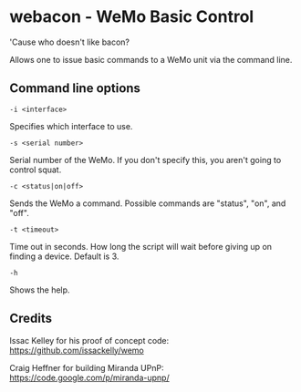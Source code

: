 webacon - WeMo Basic Control
===

'Cause who doesn't like bacon?

Allows one to issue basic commands to a WeMo unit via the command line.

Command line options
---
```
-i <interface>
```
Specifies which interface to use.

```
-s <serial number>
```
Serial number of the WeMo.  If you don't specify this, you aren't going to control squat.

```
-c <status|on|off>
```
Sends the WeMo a command.  Possible commands are "status", "on", and "off".

```
-t <timeout>
```
Time out in seconds.  How long the script will wait before giving up on finding a device.  Default is 3.

```
-h
```
Shows the help.

Credits
---
Issac Kelley for his proof of concept code:  
https://github.com/issackelly/wemo

Craig Heffner for building Miranda UPnP:  
https://code.google.com/p/miranda-upnp/
